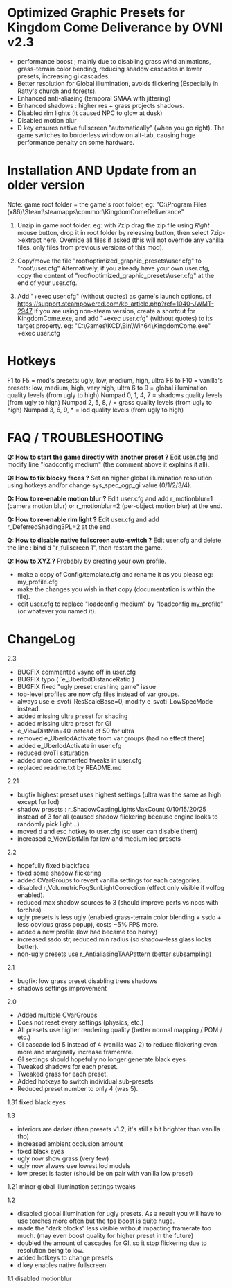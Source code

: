 
Optimized Graphic Presets for Kingdom Come Deliverance by OVNI v2.3
===================================================================

- performance boost ; mainly due to disabling grass wind animations, grass-terrain color bending, reducing shadow cascades in lower presets, increasing gi cascades.
- Better resolution for Global illumination, avoids flickering (Especially in Ratty's church and forests).
- Enhanced anti-aliasing (temporal SMAA with jittering)
- Enhanced shadows : higher res + grass projects shadows.
- Disabled rim lights (it caused NPC to glow at dusk)
- Disabled motion blur
- D key ensures native fullscreen "automatically" (when you go right). The game switches to borderless window on alt-tab, causing huge performance penalty on some hardware.


Installation **AND** Update from an older version
=================================================

Note: game root folder = the game's root folder, eg: "C:\Program Files (x86)\Steam\steamapps\common\KingdomComeDeliverance"

1. Unzip in game root folder. eg: with 7zip drag the zip file using *Right* mouse button, drop it in root folder by releasing button, then select 7zip->extract here. Override all files if asked (this will not override any vanilla files, only files from previous versions of this mod).

2. Copy/move the file "root\optimized_graphic_presets\user.cfg" to "root\user.cfg"
Alternatively, if you already have your own user.cfg, copy the content of "root\optimized_graphic_presets\user.cfg" at the end of your user.cfg.

3.  Add "+exec user.cfg" (without quotes) as game's launch options. cf https://support.steampowered.com/kb_article.php?ref=1040-JWMT-2947
If you are using non-steam version, create a shortcut for KingdomCome.exe, and add "+exec user.cfg" (without quotes) to its target property.
eg: "C:\Games\KCD\Bin\Win64\KingdomCome.exe" +exec user.cfg


Hotkeys
=======

F1 to F5 = mod's presets: ugly, low, medium, high, ultra
F6 to F10 = vanilla's presets: low, medium, high, very high, ultra
6 to 9 = global illumination quality levels (from ugly to high)
Numpad 0, 1, 4, 7 = shadows quality levels (from ugly to high)
Numpad 2, 5, 8, / = grass quality levels (from ugly to high)
Numpad 3, 6, 9, * = lod quality levels (from ugly to high)


FAQ / TROUBLESHOOTING
=====================

**Q: How to start the game directly with another preset ?**
Edit user.cfg and modify line "loadconfig medium" (the comment above it explains it all).

**Q: How to fix blocky faces ?**
Set an higher global illumination resolution using hotkeys and/or change sys_spec_ogp_gi value (0/1/2/3/4).

**Q: How to re-enable motion blur ?**
Edit user.cfg and add r_motionblur=1 (camera motion blur) or r_motionblur=2 (per-object motion blur) at the end.

**Q: How to re-enable rim light ?**
Edit user.cfg and add r_DeferredShading3PL=2 at the end.

**Q: How to disable native fullscreen auto-switch ?**
Edit user.cfg and delete the line : bind d "r_fullscreen 1", then restart the game.

**Q: How to XYZ ?**
Probably by creating your own profile.
- make a copy of Config/template.cfg and rename it as you please eg: my_profile.cfg
- make the changes you wish in that copy (documentation is within the file).
- edit user.cfg to replace "loadconfig medium" by "loadconfig my_profile" (or whatever you named it).


ChangeLog
=========

2.3
- BUGFIX commented vsync off in user.cfg
- BUGFIX typo ( `e_UberlodDistanceRatio )
- BUGFIX fixed "ugly preset crashing game" issue
- top-level profiles are now cfg files instead of var groups.
- always use e_svoti_ResScaleBase=0, modify e_svoti_LowSpecMode instead.
- added missing ultra preset for shading
- added missing ultra preset for GI
- e_ViewDistMin=40 instead of 50 for ultra
- removed e_UberlodActivate from var groups (had no effect there)
- added e_UberlodActivate in user.cfg
- reduced svoTI saturation
- added more commented tweaks in user.cfg
- replaced readme.txt by README.md

2.21
- bugfix highest preset uses highest settings (ultra was the same as high except for lod)
- shadow presets : r_ShadowCastingLightsMaxCount 0/10/15/20/25 instead of 3 for all (caused shadow flickering because engine looks to randomly pick light...)
- moved d and esc hotkey to user.cfg (so user can disable them)
- increased e_ViewDistMin for low and medium lod presets

2.2
- hopefully fixed blackface
- fixed some shadow flickering
- added CVarGroups to revert vanilla settings for each categories.
- disabled r_VolumetricFogSunLightCorrection (effect only visible if volfog enabled).
- reduced max shadow sources to 3 (should improve perfs vs npcs with torches)
- ugly presets is less ugly (enabled grass-terrain color blending + ssdo + less obvious grass popup), costs ~5% FPS more.
- added a new profile (low had became too heavy)
- increased ssdo str, reduced min radius (so shadow-less glass looks better).
- non-ugly presets use r_AntialiasingTAAPattern (better subsampling)

2.1
- bugfix: low grass preset disabling trees shadows
- shadows settings improvement

2.0
- Added multiple CVarGroups
- Does not reset every settings (physics, etc.)
- All presets use higher rendering quality (better normal mapping / POM / etc.)
- GI cascade lod 5 instead of 4 (vanilla was 2) to reduce flickering even more and marginally increase framerate.
- GI settings should hopefully no longer generate black eyes
- Tweaked shadows for each preset.
- Tweaked grass for each preset.
- Added hotkeys to switch individual sub-presets
- Reduced preset number to only 4 (was 5).

1.31
fixed black eyes

1.3
- interiors are darker (than presets v1.2, it's still a bit brighter than vanilla tho)
- increased ambient occlusion amount
- fixed black eyes
- ugly now show grass (very few)
- ugly now always use lowest lod models
- low preset is faster (should be on pair with vanilla low preset)

1.21
minor global illumination settings tweaks

1.2
- disabled global illumination for ugly presets. As a result you will have to use torches more often but the fps boost is quite huge.
- made the "dark blocks"  less visible without impacting framerate too much. (may even boost quality for higher preset in the future)
- doubled the amount of cascades for GI, so it stop flickering due to resolution being to low.
- added hotkeys to change presets
- d key enables native fullscreen

1.1
disabled motionblur
